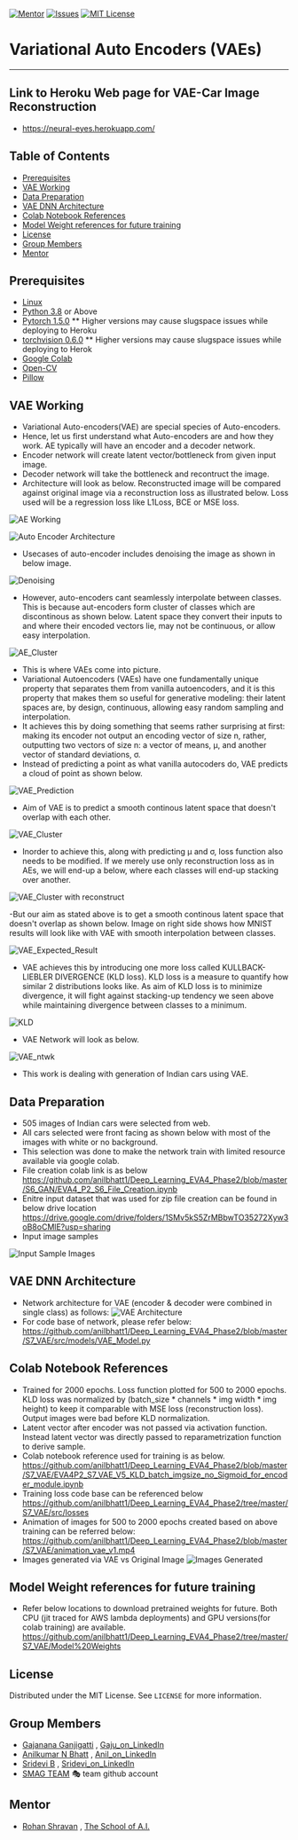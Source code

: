 <!-- PROJECT SHIELDS -->
<!--
*** I'm using markdown "reference style" links for readability.
*** Reference links are enclosed in brackets [ ] instead of parentheses ( ).
*** See the bottom of this document for the declaration of the reference variables
*** for contributors-url, forks-url, etc. This is an optional, concise syntax you may use.
*** https://www.markdownguide.org/basic-syntax/#reference-style-links
-->
[![Mentor][mentor-shield]][mentor-url]
[![Issues][issues-shield]][issues-url]
[![MIT License][license-shield]][license-url]

# Variational Auto Encoders (VAEs)
________

## Link to Heroku Web page for VAE-Car Image Reconstruction
- https://neural-eyes.herokuapp.com/

<!-- TABLE OF CONTENTS -->
## Table of Contents

* [Prerequisites](#prerequisites)
* [VAE Working](#VAE-Working)
* [Data Preparation](#Data-Preparation)
* [VAE DNN Architecture](#DNN-Architecture)
* [Colab Notebook References](#Colab-Notebook-References)
* [Model Weight references for future training](#Model-Weights)
* [License](#license)
* [Group Members](#group-members)
* [Mentor](#mentor)

## Prerequisites

* [Linux](https://www.tutorialspoint.com/ubuntu/index.htm)
* [Python 3.8](https://www.python.org/downloads/) or Above
* [Pytorch 1.5.0](https://pytorch.org/) ** Higher versions may cause slugspace issues while deploying to Heroku 
* [torchvision 0.6.0](https://pytorch.org/docs/stable/torchvision/index.html) ** Higher versions may cause slugspace issues while deploying to Herok
* [Google Colab](https://colab.research.google.com/)
* [Open-CV](https://pypi.org/project/opencv-python/)
* [Pillow](https://pillow.readthedocs.io/en/stable/#)

<!-- VAE-Working -->
## VAE Working
- Variational Auto-encoders(VAE) are special species of Auto-encoders.
- Hence, let us first understand what Auto-encoders are and how they work. AE typically will have an encoder and a decoder network.
- Encoder network will create latent vector/bottleneck from given input image.
- Decoder network will take the bottleneck and recontruct the image.
- Architecture will look as below. Reconstructed image will be compared against original image via a reconstruction loss as illustrated below. Loss used will be a regression loss like L1Loss, BCE or MSE loss.

 ![AE Working](https://github.com/anilbhatt1/Deep_Learning_EVA4_Phase2/blob/master/S7_VAE/Readme_Content/AUTOENCODERS.jpg)
 
 ![Auto Encoder Architecture](https://github.com/anilbhatt1/Deep_Learning_EVA4_Phase2/blob/master/S7_VAE/Readme_Content/AE_Architecture.jpg)

- Usecases of auto-encoder includes denoising the image as shown in below image.

 ![Denoising](https://github.com/anilbhatt1/Deep_Learning_EVA4_Phase2/blob/master/S7_VAE/Readme_Content/Denoising%20Input.jpg)
 
- However, auto-encoders cant seamlessly interpolate between classes. This is because aut-encoders form cluster of classes which are discontinous as shown below. Latent space they convert their inputs to and where their encoded vectors lie, may not be continuous, or allow easy interpolation.
 
 ![AE_Cluster](https://github.com/anilbhatt1/Deep_Learning_EVA4_Phase2/blob/master/S7_VAE/Readme_Content/AE%20Cluster.jpg)
 
- This is where VAEs come into picture.
- Variational Autoencoders (VAEs) have one fundamentally unique property that separates them from vanilla autoencoders, and it is this property that makes them so useful for generative modeling: their latent spaces are, by design, continuous, allowing easy random sampling and interpolation.
- It achieves this by doing something that seems rather surprising at first: making its encoder not output an encoding vector of size n, rather, outputting two vectors of size n: a vector of means, μ, and another vector of standard deviations, σ.
- Instead of predicting a point as what vanilla autocoders do, VAE predicts a cloud of point as shown below. 

![VAE_Prediction](https://github.com/anilbhatt1/Deep_Learning_EVA4_Phase2/blob/master/S7_VAE/Readme_Content/VAE%20Prediction.jpg)

- Aim of VAE is to predict a smooth continous latent space that doesn't overlap with each other. 

![VAE_Cluster](https://github.com/anilbhatt1/Deep_Learning_EVA4_Phase2/blob/master/S7_VAE/Readme_Content/VAE_Cluster.jpg)

- Inorder to achieve this, along with predicting μ and σ, loss function also needs to be modified. If we merely use only reconstruction loss as in AEs, we will end-up a below, where each classes will end-up stacking over another. 

![VAE_Cluster with reconstruct](https://github.com/anilbhatt1/Deep_Learning_EVA4_Phase2/blob/master/S7_VAE/Readme_Content/VAE%20Cluster%20with%20reconstuct%20loss%20only.jpg)

-But our aim as stated above is to get a smooth continous latent space that doesn't overlap as shown below. Image on right side shows how MNIST results will look like with VAE with smooth interpolation between classes.

![VAE_Expected_Result](https://github.com/anilbhatt1/Deep_Learning_EVA4_Phase2/blob/master/S7_VAE/Readme_Content/vae-result.jpg)

- VAE achieves this by introducing one more loss called KULLBACK-LIEBLER DIVERGENCE (KLD loss). KLD loss is a measure to quantify how similar 2 distributions looks like. As aim of KLD loss is to minimize divergence, it will fight against stacking-up tendency we seen above while maintaining divergence between classes to a minimum.

![KLD](https://github.com/anilbhatt1/Deep_Learning_EVA4_Phase2/blob/master/S7_VAE/Readme_Content/KLD.jpg)

- VAE Network will look as below.

![VAE_ntwk](https://github.com/anilbhatt1/Deep_Learning_EVA4_Phase2/blob/master/S7_VAE/Readme_Content/VAE_Network.jpg)

- This work is dealing with generation of Indian cars using VAE.

<!-- Data-Preparation -->
## Data Preparation
- 505 images of Indian cars were selected from web.
- All cars selected were front facing as shown below with most of the images with white or no background.
- This selection was done to make the network train with limited resource available via google colab.
- File creation colab link is as below
 https://github.com/anilbhatt1/Deep_Learning_EVA4_Phase2/blob/master/S6_GAN/EVA4_P2_S6_File_Creation.ipynb
- Enitre input dataset that was used for zip file creation can be found in below drive location
 https://drive.google.com/drive/folders/1SMv5kS5ZrMBbwTO35272Xyw3oB8oCMlE?usp=sharing
- Input image samples

 ![Input Sample Images](https://github.com/anilbhatt1/Deep_Learning_EVA4_Phase2/blob/master/S6_GAN/Readme_Contents/Input%20Sample%20images.png)

<!-- DNN-Architecture -->
## VAE DNN Architecture
- Network architecture for VAE (encoder & decoder were combined in single class) as follows:
![VAE Architecture](https://github.com/anilbhatt1/Deep_Learning_EVA4_Phase2/blob/master/S7_VAE/Readme_Content/VAE_DNN_Architecture.jpg)
- For code base of network, please refer below:
https://github.com/anilbhatt1/Deep_Learning_EVA4_Phase2/blob/master/S7_VAE/src/models/VAE_Model.py

<!-- Colab-Notebook-References -->
## Colab Notebook References
-	Trained for 2000 epochs. Loss function plotted for 500 to 2000 epochs. KLD loss was normalized by (batch_size * channels * img width * img height) to keep it comparable with MSE loss (reconstruction loss). Output images were bad before KLD normalization.
- Latent vector after encoder was not passed via activation function. Instead latent vector was directly passed to reparametrization function to derive sample.
- Colab notebook reference used for training is as below.
https://github.com/anilbhatt1/Deep_Learning_EVA4_Phase2/blob/master/S7_VAE/EVA4P2_S7_VAE_V5_KLD_batch_imgsize_no_Sigmoid_for_encoder_module.ipynb 
- Training loss code base can be referenced below
https://github.com/anilbhatt1/Deep_Learning_EVA4_Phase2/tree/master/S7_VAE/src/losses
-	Animation of images for 500 to 2000 epochs created based on above training can be referred below:
https://github.com/anilbhatt1/Deep_Learning_EVA4_Phase2/blob/master/S7_VAE/animation_vae_v1.mp4
- Images generated via VAE vs Original Image
![Images Generated](https://github.com/anilbhatt1/Deep_Learning_EVA4_Phase2/blob/master/S7_VAE/Readme_Content/Generated%20vs%20Original.jpg)

<!-- Model-Weight-References -->
## Model Weight references for future training
- Refer below locations to download pretrained weights for future. Both CPU (jit traced for AWS lambda deployments) and GPU versions(for colab training) are available.
https://github.com/anilbhatt1/Deep_Learning_EVA4_Phase2/tree/master/S7_VAE/Model%20Weights

<!-- LICENSE -->
## License

Distributed under the MIT License. See `LICENSE` for more information.

<!-- GROUP MEMBERS -->
## Group Members
  - [Gajanana Ganjigatti](https://github.com/gaju27) , [Gaju_on_LinkedIn](https://www.linkedin.com/in/gajanana-ganjigatti/)
  - [Anilkumar N Bhatt](https://github.com/anilbhatt1) , [Anil_on_LinkedIn](https://www.linkedin.com/in/anilkumar-n-bhatt/)
  - [Sridevi B](https://github.com/sridevibonthu) , [Sridevi_on_LinkedIn](https://www.linkedin.com/in/sridevi-bonthu/)
  - [SMAG TEAM](https://github.com/SMAGEVA4/session1/tree/master/Session1) :performing_arts: team github account

<!-- MENTOR -->
## Mentor

* [Rohan Shravan](https://www.linkedin.com/in/rohanshravan/) , [The School of A.I.](https://theschoolof.ai/)

<!-- MARKDOWN LINKS & IMAGES -->
<!-- https://www.markdownguide.org/basic-syntax/#reference-style-links -->
[mentor-shield]: https://img.shields.io/badge/Mentor-mentor-yellowgreen
[mentor-url]: https://www.linkedin.com/in/rohanshravan/
[forks-shield]: https://img.shields.io/github/forks/othneildrew/Best-README-Template.svg?style=flat-square
[forks-url]: https://github.com/othneildrew/Best-README-Template/network/members
[stars-shield]: https://img.shields.io/github/stars/othneildrew/Best-README-Template.svg?style=flat-square
[stars-url]: https://github.com/othneildrew/Best-README-Template/stargazers
[issues-shield]: https://img.shields.io/github/issues/othneildrew/Best-README-Template.svg?style=flat-square
[issues-url]: https://github.com/othneildrew/Best-README-Template/issues
[license-shield]: https://img.shields.io/github/license/othneildrew/Best-README-Template.svg?style=flat-square
[license-url]: https://github.com/anilbhatt1/Deep_Learning_EVA4_Phase2/blob/master/LICENSE.txt
[linkedin-shield]: https://img.shields.io/badge/-LinkedIn-black.svg?style=flat-square&logo=linkedin&colorB=555


